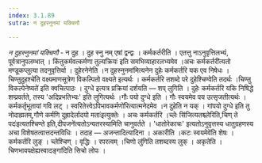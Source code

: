 ```yaml
---
index: 3.1.89
sutra: न दुहस्नुनमां यक्चिणौ

---
```

_न दुहस्नुनमां यक्चिणौ_ - न दुह । दुह स्नु नम् एषां द्वन्द्वः । कर्मकर्तरीति । एतत्तु नाऽनुवृत्तिलभ्यं, पूर्वत्रानुपलम्भात् । किंतुकर्मवत्कर्मणा तुल्यक्रियः॑ इति समभिव्याहारलभ्यमेव ।अचः कर्मकर्तरी॑त्यतो मण्डूकप्लुत्या तदनुवृत्तिर्वा । दुहेरनेनेति ।न दुहस्नुनमा॑मित्यनेन दुहेः कर्मकर्तरि यक एव निषेधः । चिण्तुदुहश्चे॑ति वक्ष्यमाणसूत्रेण विकल्पितो वक्ष्यते इत्यर्थः । कर्मकर्तरि तशब्दे परे दुहेश्चिण्वेति तदर्थः ।चिण्तु विकल्पेनेष्यते॑ इति क्वचित्पाठः । दुग्धे इत्यत्र प्रक्रियां दर्शयति —  शप् लुगिति । दुहेः कर्मकर्तरि यकि निषिद्धे शप्प्रवर्तते, तस्य 'अदिप्रभतिभ्यः' इति लुगित्यर्थः ।गौः पयो दुग्धे इति । गौः स्वयमेव पय उत्सृजतीत्यर्थः । कर्मकर्तृभूतायां गवि लट् । स्वरितेत्त्वेऽपिभावकर्मणो॑रित्यात्मनेदमेव ।न दुहेति न यक् । गांपयो दुग्धे इति तु नोदाह्मतम्,गौणे कर्मणि दुह्रादेर्लादयो मताः॑इत्युक्तेः । अचः कर्मकर्तरि ।च्लेः सि॑जित्यतश्च्लेरिति,चिण् ते पदः॑इत्यतश्चिण्ते इति,दीपजने॑त्यतोऽन्यतरस्यामिति चानुवर्तते । 'धातोरेकाचः' इत्यतोऽनुवृत्तस्य धातुग्रहणस्य अचा विशेषतत्वात्तदन्तविधिः । तदाह —  अजन्तादित्यादिना । अकारीति ।कटः स्वयमेवे॑ति शेषः । कर्मकर्तरि लुङ् । च्लेश्चिण् । वृद्धिः । रपरत्वम् ।चिणो लु॑गिति तशब्दस्य लुक् । अकृतेति । चिणभावपक्षेह्यस्वादङ्गा॑दिति सिचो लोपः ।
